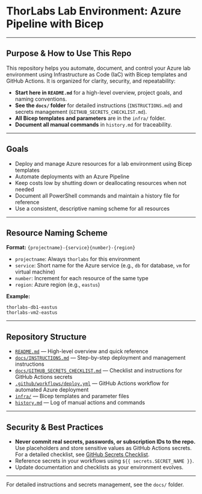 # ThorLabs Lab Environment: Azure Pipeline with Bicep

---

## Purpose & How to Use This Repo

This repository helps you automate, document, and control your Azure lab environment using Infrastructure as Code (IaC) with Bicep templates and GitHub Actions. It is organized for clarity, security, and repeatability:

- **Start here in `README.md`** for a high-level overview, project goals, and naming conventions.
- **See the `docs/` folder** for detailed instructions (`INSTRUCTIONS.md`) and secrets management (`GITHUB_SECRETS_CHECKLIST.md`).
- **All Bicep templates and parameters** are in the `infra/` folder.
- **Document all manual commands** in `history.md` for traceability.

---

## Goals

- Deploy and manage Azure resources for a lab environment using Bicep templates
- Automate deployments with an Azure Pipeline
- Keep costs low by shutting down or deallocating resources when not needed
- Document all PowerShell commands and maintain a history file for reference
- Use a consistent, descriptive naming scheme for all resources

---

## Resource Naming Scheme

**Format:** `{projectname}-{service}{number}-{region}`

- `projectname`: Always `thorlabs` for this environment
- `service`: Short name for the Azure service (e.g., `db` for database, `vm` for virtual machine)
- `number`: Increment for each resource of the same type
- `region`: Azure region (e.g., `eastus`)

**Example:**

```
thorlabs-db1-eastus
thorlabs-vm2-eastus
```

---

## Repository Structure

- [`README.md`](README.md) — High-level overview and quick reference
- [`docs/INSTRUCTIONS.md`](docs/INSTRUCTIONS.md) — Step-by-step deployment and management instructions
- [`docs/GITHUB_SECRETS_CHECKLIST.md`](docs/GITHUB_SECRETS_CHECKLIST.md) — Checklist and instructions for GitHub Actions secrets
- [`.github/workflows/deploy.yml`](.github/workflows/deploy.yml) — GitHub Actions workflow for automated Azure deployment
- [`infra/`](infra/) — Bicep templates and parameter files
- [`history.md`](history.md) — Log of manual actions and commands

---

## Security & Best Practices

- **Never commit real secrets, passwords, or subscription IDs to the repo.** Use placeholders and store sensitive values as GitHub Actions secrets. For a detailed checklist, see [GitHub Secrets Checklist](docs/GITHUB_SECRETS_CHECKLIST.md).
- Reference secrets in your workflows using `${{ secrets.SECRET_NAME }}`.
- Update documentation and checklists as your environment evolves.

---

For detailed instructions and secrets management, see the `docs/` folder.
